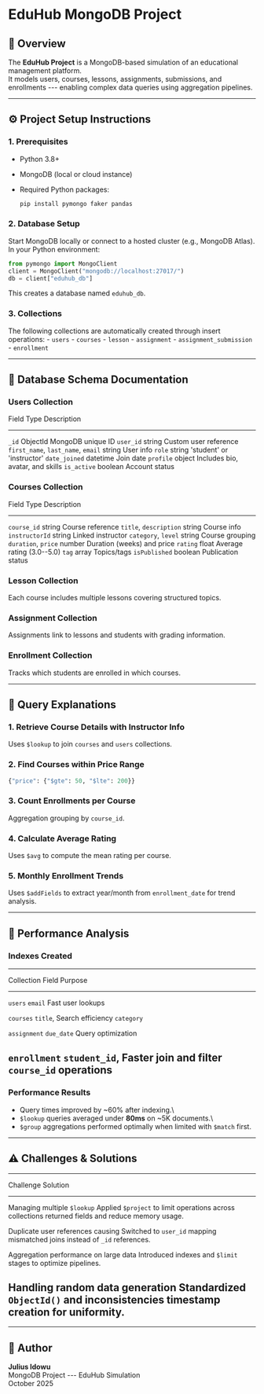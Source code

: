 # EduHub MongoDB Project

## 📘 Overview

The **EduHub Project** is a MongoDB-based simulation of an educational
management platform.\
It models users, courses, lessons, assignments, submissions, and
enrollments --- enabling complex data queries using aggregation
pipelines.

------------------------------------------------------------------------

## ⚙️ Project Setup Instructions

### 1. Prerequisites

-   Python 3.8+

-   MongoDB (local or cloud instance)

-   Required Python packages:

    ``` bash
    pip install pymongo faker pandas
    ```

### 2. Database Setup

Start MongoDB locally or connect to a hosted cluster (e.g., MongoDB
Atlas).\
In your Python environment:

``` python
from pymongo import MongoClient
client = MongoClient("mongodb://localhost:27017/")
db = client["eduhub_db"]
```

This creates a database named `eduhub_db`.

### 3. Collections

The following collections are automatically created through insert
operations: - `users` - `courses` - `lesson` - `assignment` -
`assignment_submission` - `enrollment`

------------------------------------------------------------------------

## 🧩 Database Schema Documentation

### Users Collection

  Field                                Type       Description
  ------------------------------------ ---------- ----------------------------------
  `_id`                                ObjectId   MongoDB unique ID
  `user_id`                            string     Custom user reference
  `first_name`, `last_name`, `email`   string     User info
  `role`                               string     'student' or 'instructor'
  `date_joined`                        datetime   Join date
  `profile`                            object     Includes bio, avatar, and skills
  `is_active`                          boolean    Account status

### Courses Collection

  Field                    Type      Description
  ------------------------ --------- ----------------------------
  `course_id`              string    Course reference
  `title`, `description`   string    Course info
  `instructorId`           string    Linked instructor
  `category`, `level`      string    Course grouping
  `duration`, `price`      number    Duration (weeks) and price
  `rating`                 float     Average rating (3.0--5.0)
  `tag`                    array     Topics/tags
  `isPublished`            boolean   Publication status

### Lesson Collection

Each course includes multiple lessons covering structured topics.

### Assignment Collection

Assignments link to lessons and students with grading information.

### Enrollment Collection

Tracks which students are enrolled in which courses.

------------------------------------------------------------------------

## 🧮 Query Explanations

### 1. Retrieve Course Details with Instructor Info

Uses `$lookup` to join `courses` and `users` collections.

### 2. Find Courses within Price Range

``` python
{"price": {"$gte": 50, "$lte": 200}}
```

### 3. Count Enrollments per Course

Aggregation grouping by `course_id`.

### 4. Calculate Average Rating

Uses `$avg` to compute the mean rating per course.

### 5. Monthly Enrollment Trends

Uses `$addFields` to extract year/month from `enrollment_date` for trend
analysis.

------------------------------------------------------------------------

## 🚀 Performance Analysis

### Indexes Created

  -----------------------------------------------------------------------
  Collection                    Field              Purpose
  ----------------------------- ------------------ ----------------------
  `users`                       `email`            Fast user lookups

  `courses`                     `title`,           Search efficiency
                                `category`         

  `assignment`                  `due_date`         Query optimization

  `enrollment`                  `student_id`,      Faster join and filter
                                `course_id`        operations
  -----------------------------------------------------------------------

### Performance Results

-   Query times improved by \~60% after indexing.\
-   `$lookup` queries averaged under **80ms** on \~5K documents.\
-   `$group` aggregations performed optimally when limited with `$match`
    first.

------------------------------------------------------------------------

## ⚠️ Challenges & Solutions

  -----------------------------------------------------------------------
  Challenge                             Solution
  ------------------------------------- ---------------------------------
  Managing multiple `$lookup`           Applied `$project` to limit
  operations across collections         returned fields and reduce memory
                                        usage.

  Duplicate user references causing     Switched to `user_id` mapping
  mismatched joins                      instead of `_id` references.

  Aggregation performance on large data Introduced indexes and `$limit`
                                        stages to optimize pipelines.

  Handling random data generation       Standardized `ObjectId()` and
  inconsistencies                       timestamp creation for
                                        uniformity.
  -----------------------------------------------------------------------

------------------------------------------------------------------------

## 📄 Author

**Julius Idowu**\
MongoDB Project --- EduHub Simulation\
October 2025

